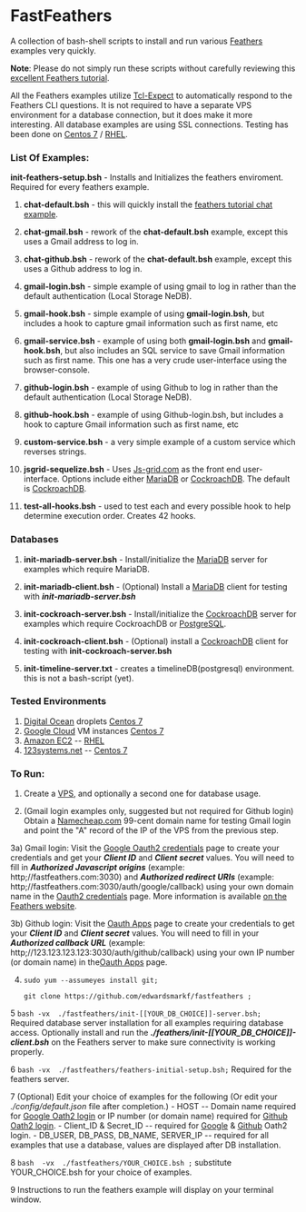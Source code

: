 # FastFeathers

A collection of bash-shell scripts to install and run various [Feathers](https://feathersjs.com/) examples very quickly.

**Note**:  Please do not simply run these scripts without carefully reviewing this [excellent Feathers tutorial](https://docs.feathersjs.com/guides/readme.html).


All the Feathers examples utilize [Tcl-Expect](https://www.tcl.tk/man/expect5.31/expect.1.html) to automatically respond to the Feathers CLI questions.  It is not required to have a separate VPS environment for a database connection, but it does make it more interesting.  All database examples are using SSL connections.  Testing has been done on  [Centos 7](https://www.centos.org/) / [RHEL](https://www.redhat.com/en/technologies/linux-platforms/enterprise-linux).


### List Of Examples:

**init-feathers-setup.bsh** - Installs and Initializes the feathers enviroment.  Required for every feathers example.

1) **chat-default.bsh** - this will quickly install the [feathers tutorial chat example](https://docs.feathersjs.com/guides/chat/readme.html). 

2) **chat-gmail.bsh** - rework of the **chat-default.bsh** example, except this uses a Gmail address to log in.

3) **chat-github.bsh** - rework of the **chat-default.bsh** example, except this uses a Github address to log in.

4) **gmail-login.bsh** - simple example of using gmail to log in rather than the default authentication (Local Storage NeDB).

5) **gmail-hook.bsh** - simple example of using **gmail-login.bsh**, but includes a hook to capture gmail information such as first name, etc

6) **gmail-service.bsh** - example of using both **gmail-login.bsh** and **gmail-hook.bsh**, but also includes an SQL service to save Gmail information such as first name.  This one has a very crude user-interface using the browser-console.

7) **github-login.bsh** - example of using Github to log in rather than the default authentication (Local Storage NeDB).

8) **github-hook.bsh** - example of using Github-login.bsh, but includes a hook to capture Gmail information such as first name, etc

9) **custom-service.bsh** - a very simple example of a custom service which reverses strings.

10) **jsgrid-sequelize.bsh** - Uses [Js-grid.com](http://js-grid.com/) as the front end user-interface. Options include either [MariaDB](https://mariadb.com/) or [CockroachDB](https://cockroachlabs.com/).  The default is [CockroachDB](https://cockroachlabs.com/).

11) **test-all-hooks.bsh**   - used to test each and every possible hook to help determine execution order.  Creates 42 hooks.


### Databases

1) **init-mariadb-server.bsh** - Install/initialize the [MariaDB](https://mariadb.com/) server for examples which require MariaDB.

2) **init-mariadb-client.bsh** - (Optional) Install a [MariaDB](https://mariadb.com/) client for testing with **_init-mariadb-server.bsh_**

3) **init-cockroach-server.bsh** - Install/initialize the [CockroachDB](https://cockroachlabs.com/) server for examples which require CockroachDB or [PostgreSQL](https://www.postgresql.org).

4) **init-cockroach-client.bsh** - (Optional) install a [CockroachDB](https://cockroachlabs.com/) client for testing with **init-cockroach-server.bsh**

5) **init-timeline-server.txt** - creates a timelineDB(postgresql) environment.  this is not a bash-script (yet).

### Tested Environments

1)  [Digital Ocean](https://digitalocean.com) droplets [Centos 7](https://www.centos.org/)
2)  [Google Cloud](google.cloud.google.com) VM instances [Centos 7](https://www.centos.org/)
3)  [Amazon EC2](https://console.aws.amazon.com/ec2) -- [RHEL](https://www.redhat.com/en/technologies/linux-platforms/enterprise-linux)
4)  [123systems.net](https://123systems.net) -- [Centos 7](https://www.centos.org/)

### To Run:

1) Create a [VPS](https://en.wikipedia.org/wiki/Virtual_private_server), and optionally a second one for database usage.

2) (Gmail login examples only, suggested but not required for Github login) Obtain a [Namecheap.com](https://namecheap.com) 99-cent domain name for testing Gmail login and point the "A" record of the IP of the VPS from the previous step.

3a) Gmail login:  Visit the [Google Oauth2 credentials](https://console.developers.google.com/apis/credentials/oauthclient/) page to create your credentials and get your _**Client ID**_ and _**Client secret**_ values. You will need to fill in _**Authorized Javascript origins**_ (example: http;//fastfeathers.com:3030) and _**Authorized redirect URIs**_ (example: http;//fastfeathers.com:3030/auth/google/callback) using your own domain name in the [Oauth2 credentials](https://console.developers.google.com/apis/credentials/oauthclient/) page. More information is available [on the Feathers website](https://github.com/feathersjs/authentication-oauth2).

3b) Github login:  Visit the [Oauth Apps](https://github.com/settings/developers) page to create your credentials to get your _**Client ID**_ and _**Client secret**_ values.  You will need to fill in your _**Authorized callback URL**_ (example: http;//123.123.123.123:3030/auth/github/callback) using your own IP number (or domain name) in the[Oauth Apps](https://github.com/settings/developers) page.

4) ```sudo yum --assumeyes install git;```

   ```git clone https://github.com/edwardsmarkf/fastfeathers ;```

5  ```bash -vx  ./fastfeathers/init-[[YOUR_DB_CHOICE]]-server.bsh;```  Required database server installation for all examples requiring database access.  Optionally install and run the _**./feathers/init-[[YOUR_DB_CHOICE]]-client.bsh**_ on the Feathers server to make sure connectivity is working properly.

6 ```bash -vx  ./fastfeathers/feathers-initial-setup.bsh;``` Required for the feathers server.

7 (Optional) Edit your choice of examples for the following (Or edit your _./config/default.json_ file after completion.)
      - HOST -- Domain name required for [Google Oath2 login](https://console.developers.google.com/apis/credentials/oauthclient/) or IP number (or domain name) required for [Github Oath2 login](https://github.com/settings/developers).
      - Client_ID & Secret_ID  -- required for [Google](https://console.developers.google.com/apis/credentials/oauthclient/) & [Github](https://github.com/settings/developers) Oath2 login.
      - DB_USER, DB_PASS, DB_NAME, SERVER_IP -- required for all examples that use a database, values are displayed after DB installation.
      
8 ```bash  -vx  ./fastfeathers/YOUR_CHOICE.bsh ;```   substitute YOUR_CHOICE.bsh for your choice of examples.

9 Instructions to run the feathers example will display on your terminal window.
